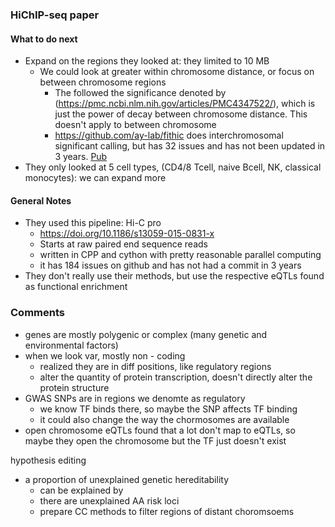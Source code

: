 ### HiChIP-seq paper

#### What to do next
- Expand on the regions they looked at: they limited to 10 MB
  - We could look at greater within chromosome distance, or focus on between chromosome regions
    - The followed the significance denoted by (https://pmc.ncbi.nlm.nih.gov/articles/PMC4347522/), which is just the power of decay between chromosome distance. This doesn't apply to between chromosome
    - https://github.com/ay-lab/fithic does interchromosomal significant calling, but has 32 issues and has not been updated in 3 years. [Pub](https://www.nature.com/articles/s43586-022-00188-6)
- They only looked at 5 cell types, (CD4/8 Tcell, naive Bcell, NK, classical monocytes): we can expand more

#### General Notes
- They used this pipeline: Hi-C pro
  - https://doi.org/10.1186/s13059-015-0831-x
  - Starts at raw paired end sequence reads
  - written in CPP and cython with pretty reasonable parallel computing
  - it has 184 issues on github and has not had a commit in 3 years 
- They don't really use their methods, but use the respective eQTLs found as functional enrichment


### Comments

- genes are mostly polygenic or complex (many genetic and environmental factors)
- when we look var, mostly non - coding
  - realized they are in diff positions, like regulatory regions
  - alter the quantity of protein transcription, doesn't directly alter the protein structure
- GWAS SNPs are in regions we denomte as regulatory
  - we know TF binds there, so maybe the SNP affects TF binding
  - it could also change the way the chormosomes are available
- open chromosome eQTLs found that a lot don't map to eQTLs, so maybe they open the chromosome but the TF just doesn't exist

hypothesis editing
- a proportion of unexplained genetic hereditability
  - can be explained by  
  - there are unexplained AA risk loci 
  - prepare CC methods to filter regions of distant choromsoems
 
